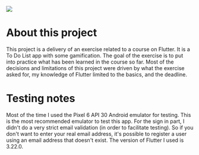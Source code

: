 ![](slogan.gif)

# About this project

This project is a delivery of an exercise related to a course on Flutter. It is a To Do List app with some gamification. The goal of the
exercise is to put into practice what has been learned in the course so far. Most of the decisions and limitations of this project were
driven by what the exercise asked for, my knowledge of Flutter limited to the basics, and the deadline.

# Testing notes

Most of the time I used the Pixel 6 API 30 Android emulator for testing. This is the most recommended emulator to test this app. For the
sign in part, I didn't do a very strict email validation (in order to facilitate testing). So if you don't want to enter your real email
address, it's possible to register a user using an email address that doesn't exist. The version of Flutter I used is 3.22.0.
